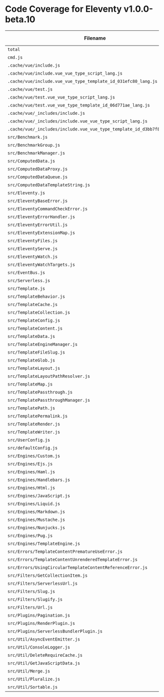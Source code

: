 # Code Coverage for Eleventy v1.0.0-beta.10

| Filename                                                                 | % Lines | % Statements | % Functions | % Branches |
| ------------------------------------------------------------------------ | ------- | ------------ | ----------- | ---------- |
| `total`                                                                  | 83.83%  | 83.86%       | 84.68%      | 75.69%     |
| `cmd.js`                                                                 | 62.26%  | 62.26%       | 9.09%       | 59.09%     |
| `.cache/vue/include.js`                                                  | 100%    | 100%         | 100%        | 100%       |
| `.cache/vue/include.vue_vue_type_script_lang.js`                         | 100%    | 100%         | 100%        | 100%       |
| `.cache/vue/include.vue_vue_type_template_id_031efc80_lang.js`           | 100%    | 100%         | 100%        | 100%       |
| `.cache/vue/test.js`                                                     | 100%    | 100%         | 100%        | 100%       |
| `.cache/vue/test.vue_vue_type_script_lang.js`                            | 100%    | 100%         | 100%        | 100%       |
| `.cache/vue/test.vue_vue_type_template_id_06d771ae_lang.js`              | 100%    | 100%         | 100%        | 100%       |
| `.cache/vue/_includes/include.js`                                        | 100%    | 100%         | 100%        | 100%       |
| `.cache/vue/_includes/include.vue_vue_type_script_lang.js`               | 100%    | 100%         | 100%        | 100%       |
| `.cache/vue/_includes/include.vue_vue_type_template_id_d3bb7f88_lang.js` | 100%    | 100%         | 100%        | 100%       |
| `src/Benchmark.js`                                                       | 94.44%  | 94.44%       | 100%        | 83.33%     |
| `src/BenchmarkGroup.js`                                                  | 75.55%  | 75.55%       | 70%         | 60%        |
| `src/BenchmarkManager.js`                                                | 77.77%  | 77.77%       | 75%         | 75%        |
| `src/ComputedData.js`                                                    | 100%    | 100%         | 100%        | 96.55%     |
| `src/ComputedDataProxy.js`                                               | 98.03%  | 98.03%       | 100%        | 90.62%     |
| `src/ComputedDataQueue.js`                                               | 100%    | 100%         | 100%        | 72.72%     |
| `src/ComputedDataTemplateString.js`                                      | 92.3%   | 92.3%        | 100%        | 71.42%     |
| `src/Eleventy.js`                                                        | 65.01%  | 64.81%       | 67.34%      | 64.95%     |
| `src/EleventyBaseError.js`                                               | 100%    | 100%         | 100%        | 100%       |
| `src/EleventyCommandCheckError.js`                                       | 100%    | 100%         | 100%        | 100%       |
| `src/EleventyErrorHandler.js`                                            | 92.1%   | 92.1%        | 100%        | 67.56%     |
| `src/EleventyErrorUtil.js`                                               | 100%    | 100%         | 100%        | 100%       |
| `src/EleventyExtensionMap.js`                                            | 97.19%  | 97.19%       | 96.66%      | 87.75%     |
| `src/EleventyFiles.js`                                                   | 89.52%  | 89.63%       | 88.88%      | 76.71%     |
| `src/EleventyServe.js`                                                   | 37.14%  | 37.14%       | 56.25%      | 25%        |
| `src/EleventyWatch.js`                                                   | 100%    | 100%         | 100%        | 90.47%     |
| `src/EleventyWatchTargets.js`                                            | 91.83%  | 91.83%       | 85.71%      | 93.33%     |
| `src/EventBus.js`                                                        | 100%    | 100%         | 100%        | 100%       |
| `src/Serverless.js`                                                      | 75.78%  | 75.78%       | 85.71%      | 63.15%     |
| `src/Template.js`                                                        | 93.18%  | 93.22%       | 97.18%      | 86.15%     |
| `src/TemplateBehavior.js`                                                | 87.5%   | 87.5%        | 100%        | 85.71%     |
| `src/TemplateCache.js`                                                   | 81.81%  | 81.81%       | 85.71%      | 50%        |
| `src/TemplateCollection.js`                                              | 88.09%  | 88.63%       | 93.33%      | 68.75%     |
| `src/TemplateConfig.js`                                                  | 86.04%  | 86.04%       | 64.28%      | 85.36%     |
| `src/TemplateContent.js`                                                 | 89.32%  | 89.32%       | 97.22%      | 77.47%     |
| `src/TemplateData.js`                                                    | 95.45%  | 95.5%        | 98%         | 84.76%     |
| `src/TemplateEngineManager.js`                                           | 96.15%  | 96.15%       | 85.71%      | 97.05%     |
| `src/TemplateFileSlug.js`                                                | 100%    | 100%         | 100%        | 100%       |
| `src/TemplateGlob.js`                                                    | 93.33%  | 93.33%       | 100%        | 87.5%      |
| `src/TemplateLayout.js`                                                  | 92.3%   | 92.4%        | 100%        | 85%        |
| `src/TemplateLayoutPathResolver.js`                                      | 91.66%  | 91.66%       | 100%        | 81.81%     |
| `src/TemplateMap.js`                                                     | 96.77%  | 96.77%       | 94.59%      | 86.18%     |
| `src/TemplatePassthrough.js`                                             | 95%     | 95%          | 92.85%      | 85.71%     |
| `src/TemplatePassthroughManager.js`                                      | 86.02%  | 86.02%       | 100%        | 71.05%     |
| `src/TemplatePath.js`                                                    | 100%    | 100%         | 96.42%      | 100%       |
| `src/TemplatePermalink.js`                                               | 89.74%  | 89.74%       | 90%         | 89.85%     |
| `src/TemplateRender.js`                                                  | 94.5%   | 94.5%        | 100%        | 89.83%     |
| `src/TemplateWriter.js`                                                  | 80.68%  | 80.68%       | 71.79%      | 52.77%     |
| `src/UserConfig.js`                                                      | 68.29%  | 68.29%       | 61.53%      | 51.48%     |
| `src/defaultConfig.js`                                                   | 85.71%  | 85.71%       | 40%         | 100%       |
| `src/Engines/Custom.js`                                                  | 87.77%  | 87.91%       | 100%        | 80%        |
| `src/Engines/Ejs.js`                                                     | 94.73%  | 94.73%       | 85.71%      | 88.88%     |
| `src/Engines/Haml.js`                                                    | 100%    | 100%         | 100%        | 100%       |
| `src/Engines/Handlebars.js`                                              | 100%    | 100%         | 100%        | 83.33%     |
| `src/Engines/Html.js`                                                    | 100%    | 100%         | 100%        | 100%       |
| `src/Engines/JavaScript.js`                                              | 96.66%  | 96.72%       | 100%        | 83.33%     |
| `src/Engines/Liquid.js`                                                  | 97.67%  | 97.7%        | 96.66%      | 82.6%      |
| `src/Engines/Markdown.js`                                                | 91.42%  | 91.42%       | 88.88%      | 81.25%     |
| `src/Engines/Mustache.js`                                                | 100%    | 100%         | 100%        | 100%       |
| `src/Engines/Nunjucks.js`                                                | 67.98%  | 67.98%       | 75.51%      | 64.28%     |
| `src/Engines/Pug.js`                                                     | 100%    | 100%         | 100%        | 81.81%     |
| `src/Engines/TemplateEngine.js`                                          | 98.66%  | 98.7%        | 100%        | 93.75%     |
| `src/Errors/TemplateContentPrematureUseError.js`                         | 100%    | 100%         | 100%        | 100%       |
| `src/Errors/TemplateContentUnrenderedTemplateError.js`                   | 100%    | 100%         | 100%        | 100%       |
| `src/Errors/UsingCircularTemplateContentReferenceError.js`               | 100%    | 100%         | 100%        | 100%       |
| `src/Filters/GetCollectionItem.js`                                       | 100%    | 100%         | 100%        | 92.85%     |
| `src/Filters/ServerlessUrl.js`                                           | 100%    | 100%         | 100%        | 75%        |
| `src/Filters/Slug.js`                                                    | 100%    | 100%         | 100%        | 100%       |
| `src/Filters/Slugify.js`                                                 | 100%    | 100%         | 100%        | 100%       |
| `src/Filters/Url.js`                                                     | 95%     | 95%          | 100%        | 95.23%     |
| `src/Plugins/Pagination.js`                                              | 89.13%  | 89.43%       | 91.3%       | 78.72%     |
| `src/Plugins/RenderPlugin.js`                                            | 87.06%  | 87.28%       | 91.3%       | 64.15%     |
| `src/Plugins/ServerlessBundlerPlugin.js`                                 | 6.45%   | 6.38%        | 0%          | 0%         |
| `src/Util/AsyncEventEmitter.js`                                          | 100%    | 100%         | 100%        | 100%       |
| `src/Util/ConsoleLogger.js`                                              | 85.71%  | 85.71%       | 76.92%      | 89.47%     |
| `src/Util/DeleteRequireCache.js`                                         | 100%    | 100%         | 100%        | 100%       |
| `src/Util/GetJavaScriptData.js`                                          | 100%    | 100%         | 100%        | 100%       |
| `src/Util/Merge.js`                                                      | 92.85%  | 92.85%       | 100%        | 87.5%      |
| `src/Util/Pluralize.js`                                                  | 100%    | 100%         | 100%        | 100%       |
| `src/Util/Sortable.js`                                                   | 93.75%  | 93.75%       | 90%         | 90%        |

